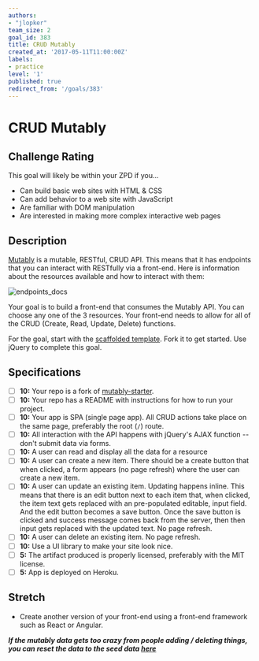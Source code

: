 ```yaml
---
authors:
- "jlopker"
team_size: 2
goal_id: 383
title: CRUD Mutably
created_at: '2017-05-11T11:00:00Z'
labels:
- practice
level: '1'
published: true
redirect_from: '/goals/383'
---
```


# CRUD Mutably

## Challenge Rating

This goal will likely be within your ZPD if you...

- Can build basic web sites with HTML & CSS
- Can add behavior to a web site with JavaScript
- Are familiar with DOM manipulation
- Are interested in making more complex interactive web pages

## Description

[Mutably](http://mutably.herokuapp.com/) is a mutable, RESTful, CRUD API. This means that it has endpoints that you can interact with RESTfully via a front-end. Here is information about the resources available and how to interact with them:

![endpoints_docs](https://cloud.githubusercontent.com/assets/3010270/25961688/ffb6e8f8-362f-11e7-9dd3-6d6954a7e2a8.jpg)

Your goal is to build a front-end that consumes the Mutably API. You can choose any one of the 3 resources. Your front-end needs to allow for all of the CRUD (Create, Read, Update, Delete) functions.

For the goal, start with the [scaffolded template][mutably-starter]. Fork it to get started. Use jQuery to complete this goal.

## Specifications

- [ ] __10:__ Your repo is a fork of [mutably-starter][mutably-starter].
- [ ] __10:__ Your repo has a README with instructions for how to run your project.
- [ ] __10:__ Your app is SPA (single page app). All CRUD actions take place on the same page, preferably the root (`/`) route.
- [ ] __10:__ All interaction with the API happens with jQuery's AJAX function -- don't submit data via forms.
- [ ] __10:__ A user can read and display all the data for a resource
- [ ] __10:__ A user can create a new item. There should be a create button that when clicked, a form appears (no page refresh) where the user can create a new item.
- [ ] __10:__ A user can update an existing item. Updating happens inline. This means that there is an edit button next to each item that, when clicked, the item text gets replaced with an pre-populated editable, input field. And the edit button becomes a save button. Once the save button is clicked and success message comes back from the server, then then input gets replaced with the updated text. No page refresh.
- [ ] __10:__ A user can delete an existing item. No page refresh.
- [ ] __10:__ Use a UI library to make your site look nice.
- [ ] __5:__ The artifact produced is properly licensed, preferably with the MIT license.
- [ ] __5:__ App is deployed on Heroku.

## Stretch

- Create another version of your front-end using a front-end framework such as React or Angular.

***If the mutably data gets too crazy from people adding / deleting things, you can reset the data to the seed data [here](http://mutably.herokuapp.com/)***

[mutably-starter]: https://github.com/GuildCrafts/mutably-starter
